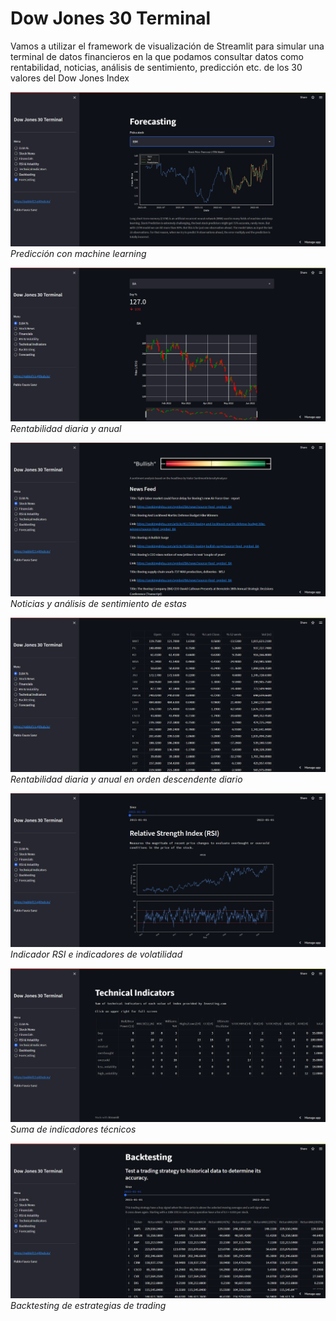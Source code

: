 # Dow Jones 30 Terminal

Vamos a utilizar el framework de visualización de Streamlit para simular una terminal de datos financieros en la que podamos consultar datos como rentabilidad, noticias, análisis de sentimiento, predicción etc. de los 30 valores del Dow Jones Index

![](img_stream/forecasting.png)
*Predicción con machine learning*

![](img_stream/djia.png)
*Rentabilidad diaria y anual*

![](img_stream/news.png)
*Noticias y análisis de sentimiento de estas*

![](img_stream/rent.png)
*Rentabilidad diaria y anual en orden descendente diario*

![](img_stream/rsi.png)
*Indicador RSI e indicadores de volatilidad*

![](img_stream/ti.png)
*Suma de indicadores técnicos*

![](img_stream/backtesting.png)
*Backtesting de estrategias de trading*


